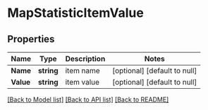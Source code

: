 # MapStatisticItemValue

## Properties
Name | Type | Description | Notes
------------ | ------------- | ------------- | -------------
**Name** | **string** | item name | [optional] [default to null]
**Value** | **string** | item value | [optional] [default to null]

[[Back to Model list]](../README.md#documentation-for-models) [[Back to API list]](../README.md#documentation-for-api-endpoints) [[Back to README]](../README.md)


